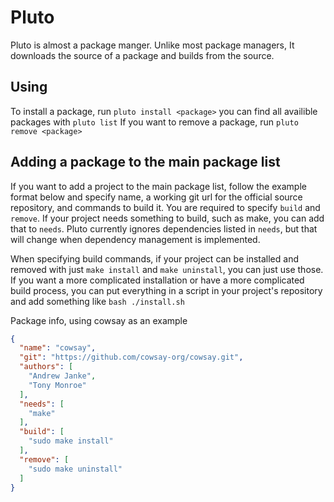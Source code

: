 # Pluto
Pluto is almost a package manger. Unlike most package managers, It downloads the source of a package and builds from the source.

## Using
To install a package, run `pluto install <package>` you can find all availible packages with `pluto list`
If you want to remove a package, run `pluto remove <package>`

## Adding a package to the main package list
If you want to add a project to the main package list, follow the example format below and specify name, a working git url for the official source repository, and commands to build it. You are required to specify `build` and `remove`. If your project needs something to build, such as make, you can add that to `needs`. Pluto currently ignores dependencies listed in `needs`, but that will change when dependency management is implemented.

When specifying build commands, if your project can be installed and removed with just `make install` and `make uninstall`, you can just use those. If you want a more complicated installation or have a more complicated build process, you can put everything in a script in your project's repository and add something like `bash ./install.sh` 

Package info, using cowsay as an example
```json
{
  "name": "cowsay",
  "git": "https://github.com/cowsay-org/cowsay.git",
  "authors": [
    "Andrew Janke",
    "Tony Monroe"
  ],
  "needs": [
    "make"
  ],
  "build": [
    "sudo make install"
  ],
  "remove": [
    "sudo make uninstall"
  ]
}
```

